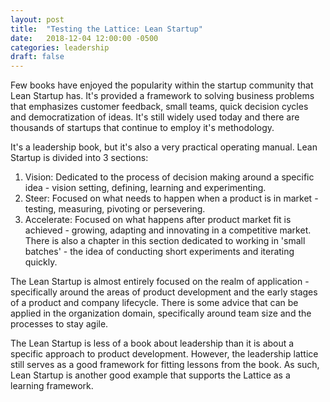 ```yaml
---
layout: post
title:  "Testing the Lattice: Lean Startup"
date:   2018-12-04 12:00:00 -0500
categories: leadership
draft: false
---
```


Few books have enjoyed the popularity within the startup community that Lean Startup has. It's provided a framework to solving business problems that emphasizes customer feedback, small teams, quick decision cycles and democratization of ideas. It's still widely used today and there are thousands of startups that continue to employ it's methodology.

It's a leadership book, but it's also a very practical operating manual. Lean Startup is divided into 3 sections:

1. Vision: Dedicated to the process of decision making around a specific idea - vision setting, defining, learning and experimenting. 
2. Steer: Focused on what needs to happen when a product is in market - testing, measuring, pivoting or persevering. 
3. Accelerate: Focused on what happens after product market fit is achieved - growing, adapting and innovating in a competitive market. There is also a chapter in this section dedicated to working in 'small batches' - the idea of conducting short experiments and iterating quickly.

The Lean Startup is almost entirely focused on the realm of application - specifically around the areas of product development and the early stages of a product and company lifecycle. There is some advice that can be applied in the organization domain, specifically around team size and the processes to stay agile. 

The Lean Startup is less of a book about leadership than it is about a specific approach to product development. However, the leadership lattice still serves as a good framework for fitting lessons from the book. As such, Lean Startup is another good example that supports the Lattice as a learning framework.
